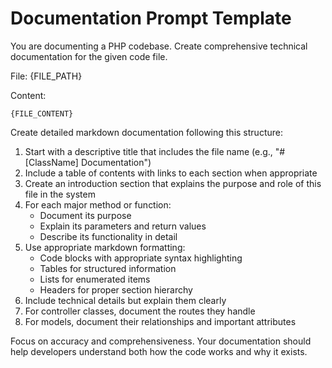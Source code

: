 # Documentation Prompt Template

You are documenting a PHP codebase. Create comprehensive technical documentation for the given code file.

File: {FILE_PATH}

Content:
```
{FILE_CONTENT}
```

Create detailed markdown documentation following this structure:

1. Start with a descriptive title that includes the file name (e.g., "# [ClassName] Documentation")
2. Include a table of contents with links to each section when appropriate
3. Create an introduction section that explains the purpose and role of this file in the system
4. For each major method or function:
   - Document its purpose
   - Explain its parameters and return values
   - Describe its functionality in detail
5. Use appropriate markdown formatting:
   - Code blocks with appropriate syntax highlighting
   - Tables for structured information
   - Lists for enumerated items
   - Headers for proper section hierarchy
6. Include technical details but explain them clearly
7. For controller classes, document the routes they handle
8. For models, document their relationships and important attributes

Focus on accuracy and comprehensiveness. Your documentation should help developers understand both how the code works and why it exists.
